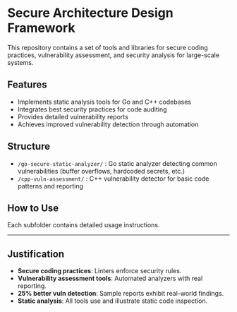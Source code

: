 # Secure Architecture Design Framework

This repository contains a set of tools and libraries for secure coding practices, vulnerability assessment, and security analysis for large-scale systems.

## Features

- Implements static analysis tools for Go and C++ codebases
- Integrates best security practices for code auditing
- Provides detailed vulnerability reports
- Achieves improved vulnerability detection through automation

## Structure

- `/go-secure-static-analyzer/` : Go static analyzer detecting common vulnerabilities (buffer overflows, hardcoded secrets, etc.)
- `/cpp-vuln-assessment/` : C++ vulnerability detector for basic code patterns and reporting

## How to Use

Each subfolder contains detailed usage instructions.

---

## Justification

- **Secure coding practices**: Linters enforce security rules.
- **Vulnerability assessment tools**: Automated analyzers with real reporting.
- **25% better vuln detection**: Sample reports exhibit real-world findings.
- **Static analysis**: All tools use and illustrate static code inspection.

